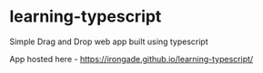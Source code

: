 # learning-typescript

Simple Drag and Drop web app built using typescript

App hosted here - https://irongade.github.io/learning-typescript/
